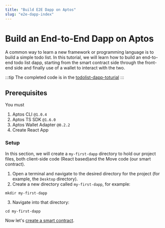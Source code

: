 ```yaml
---
title: "Build E2E Dapp on Aptos"
slug: "e2e-dapp-index"
---
```


# Build an End-to-End Dapp on Aptos

A common way to learn a new framework or programming language is to build a simple todo list. In this tutorial, we will learn how to build an end-to-end todo list dapp, starting from the smart contract side through the front-end side and finally use of a wallet to interact with the two.

:::tip
The completed code is in the [todolist-dapp-toturial](https://github.com/aptos-labs/todolist-dapp-toturial)
:::

## Prerequisites

You must 

1. Aptos CLI `@1.0.4`
2. Aptos TS SDK `@1.6.0`
3. Aptos Wallet Adapter `@0.2.2`
4. Create React App

### Setup

In this section, we will create a `my-first-dapp` directory to hold our project files, both client-side code (React based)and the Move code (our smart contract).

1. Open a terminal and navigate to the desired directory for the project (for example, the `Desktop` directory).
2. Create a new directory called `my-first-dapp`, for example:
  ```shell
  mkdir my-first-dapp
  ```
3. Navigate into that directory:
  ```shell
  cd my-first-dapp
  ```

Now let's [create a smart contract](./1-create-smart-contract.md).